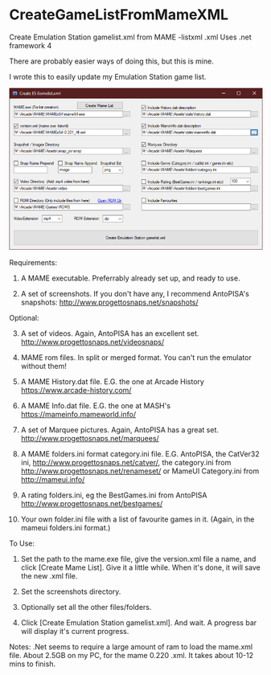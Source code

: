 # CreateGameListFromMameXML
Create Emulation Station gamelist.xml from MAME -listxml .xml
Uses .net framework 4

There are probably easier ways of doing this, but this is mine.

I wrote this to easily update my Emulation Station game list.


![Alt Text](Screenshot.png)


Requirements:

1) A MAME executable. Preferrably already set up, and ready to use.

2) A set of screenshots. If you don't have any, I recommend AntoPISA's snapshots: http://www.progettosnaps.net/snapshots/

Optional:

3) A set of videos. Again, AntoPISA has an excellent set. http://www.progettosnaps.net/videosnaps/

4) MAME rom files. In split or merged format. You can't run the emulator without them!

5) A MAME History.dat file. E.G. the one at Arcade History https://www.arcade-history.com/

6) A MAME Info.dat file. E.G. the one at MASH's https://mameinfo.mameworld.info/

7) A set of Marquee pictures. Again, AntoPISA has a great set. http://www.progettosnaps.net/marquees/

8) A MAME folders.ini format category.ini file. E.G. AntoPISA, the CatVer32 ini, http://www.progettosnaps.net/catver/, the category.ini from http://www.progettosnaps.net/renameset/ or MameUI Category.ini from http://mameui.info/

9) A rating folders.ini, eg the BestGames.ini from AntoPISA http://www.progettosnaps.net/bestgames/

10) Your own folder.ini file with a list of favourite games in it. (Again, in the mameui folders.ini format.)


To Use:

1) Set the path to the mame.exe file, give the version.xml file a name, and click [Create Mame List]. Give it a little while. When it's done, it will save the new .xml file.

2) Set the screenshots directory.

3) Optionally set all the other files/folders.

4) Click [Create Emulation Station gamelist.xml]. And wait. A progress bar will display it's current progress.


Notes:
.Net seems to require a large amount of ram to load the mame.xml file. About 2.5GB on my PC, for the mame 0.220 .xml.
It takes about 10-12 mins to finish.